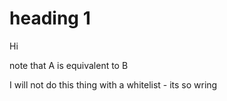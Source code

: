 # heading 1

Hi

note that A is equivalent to B

I will not do this thing with a whitelist - its so wring
